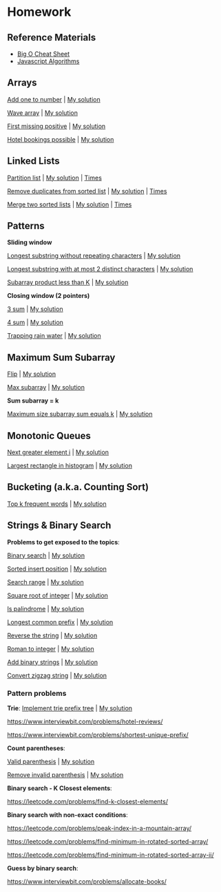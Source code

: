 
# Homework

## Reference Materials

- [Big O Cheat Sheet](https://www.bigocheatsheet.com/)
- [Javascript Algorithms](https://mgechev.github.io/javascript-algorithms/index.html)


## Arrays

[Add one to number](https://leetcode.com/problems/plus-one/) | [My solution](arrays/plus-one.js)

[Wave array](https://www.interviewbit.com/problems/wave-array/) | [My solution](arrays/wave-array.js)

[First missing positive](https://leetcode.com/problems/first-missing-positive/) | [My solution](arrays/first-missing-positive.js)

[Hotel bookings possible](https://www.interviewbit.com/problems/hotel-bookings-possible/) | [My solution](arrays/hotel-bookings-possible.js)

## Linked Lists

[Partition list](https://leetcode.com/problems/partition-list/) | [My solution](linked-list/partition-list.js) | [Times](linked-list/partition-list.jpg)

[Remove duplicates from sorted list](https://leetcode.com/problems/remove-duplicates-from-sorted-list/) | [My solution](linked-list/remove-duplicates-from-sorted-list.js) | [Times](linked-list/remove-duplicates-from-sorted-list.jpg)

[Merge two sorted lists](https://leetcode.com/problems/merge-two-sorted-lists/) | [My solution](linked-list/merge-two-sorted-lists.js) | [Times](linked-list/merge-two-sorted-lists.jpg)

## Patterns

**Sliding window**

[Longest substring without repeating characters](https://leetcode.com/problems/longest-substring-without-repeating-characters/) | [My solution](patterns/sliding-window/longest-substring-without-repeating-characters.js)

[Longest substring with at most 2 distinct characters](https://leetcode.com/problems/longest-substring-with-at-most-two-distinct-characters/) | [My solution](patterns/sliding-window/longest-substring-with-at-most-two-distinct-characters.js)

[Subarray product less than K](https://leetcode.com/problems/subarray-product-less-than-k/) | [My solution](patterns/sliding-window/subarray-product-less-than-k.js)

**Closing window (2 pointers)**

[3 sum](https://leetcode.com/problems/3sum/) | [My solution](patterns/closing-window/n-sum.js)

[4 sum](https://leetcode.com/problems/4sum/) | [My solution](patterns/closing-window/n-sum.js)

[Trapping rain water](https://leetcode.com/problems/trapping-rain-water) | [My solution](patterns/closing-window/trapping-rain-water.js)

## Maximum Sum Subarray

[Flip](https://www.interviewbit.com/problems/flip/) | [My solution](maximum-sum-subarray/flip.js)


[Max subarray](https://leetcode.com/problems/maximum-subarray/) | [My solution](maximum-sum-subarray/max-subarray.js)

**Sum subarray = k**

[Maximum size subarray sum equals k](https://leetcode.com/problems/maximum-size-subarray-sum-equals-k/) | [My solution](maximum-sum-subarray/max-subarray-length.js)

## Monotonic Queues

[Next greater element i](https://leetcode.com/problems/next-greater-element-i/) | [My solution](monotonic-queues/next-greater-element-i.js)

[Largest rectangle in histogram](https://leetcode.com/problems/largest-rectangle-in-histogram/) | [My solution](monotonic-queues/largest-rectangle-in-histogram.js)

## Bucketing (a.k.a. Counting Sort)

[Top k frequent words](https://leetcode.com/problems/top-k-frequent-words/) | [My solution](bucketing-count-sort/top-k-frequent-words.js)


## Strings & Binary Search

**Problems to get exposed to the topics**:

[Binary search](https://leetcode.com/problems/binary-search/) | [My solution](strings-and-binary-search/binary-search.js)

[Sorted insert position](https://leetcode.com/problems/search-insert-position/) | [My solution](strings-and-binary-search/sorted-insert-position.js)

[Search range](https://leetcode.com/problems/find-first-and-last-position-of-element-in-sorted-array/) | [My solution](strings-and-binary-search/search-range.js)

[Square root of integer](https://www.interviewbit.com/problems/square-root-of-integer/) | [My solution](strings-and-binary-search/square-root-of-integer.js)

[Is palindrome](https://leetcode.com/problems/valid-palindrome/) | [My solution](strings-and-binary-search/valid-palindrome.js)

[Longest common prefix](https://leetcode.com/problems/longest-common-prefix/) | [My solution](strings-and-binary-search/longest-common-prefix.js)

[Reverse the string](https://www.interviewbit.com/problems/reverse-the-string/) | [My solution](strings-and-binary-search/reverse-the-string.js)

[Roman to integer](https://leetcode.com/problems/roman-to-integer/) | [My solution](strings-and-binary-search/roman-to-integer.js)

[Add binary strings](https://leetcode.com/problems/add-binary/) | [My solution](algos/strings-and-binary-search/add-binary.js)

[Convert zigzag string](https://leetcode.com/problems/zigzag-conversion/) | [My solution](strings-and-binary-search/convert-zigzag-string.js)

### Pattern problems

**Trie**:
[Implement trie prefix tree](https://leetcode.com/problems/implement-trie-prefix-tree/) | [My solution](strings-and-binary-search/implement-trie-prefix-tree.js)

https://www.interviewbit.com/problems/hotel-reviews/

https://www.interviewbit.com/problems/shortest-unique-prefix/

**Count parentheses**:

[Valid parenthesis](https://leetcode.com/problems/valid-parentheses/) | [My solution](count-parenthesis/valid-parentheses.js)

[Remove invalid parenthesis](https://leetcode.com/problems/remove-invalid-parentheses/) | [My solution](count-parenthesis/remove-invalid-parentheses.js)


**Binary search - K Closest elements**:

https://leetcode.com/problems/find-k-closest-elements/

**Binary search with non-exact conditions**:

https://leetcode.com/problems/peak-index-in-a-mountain-array/

https://leetcode.com/problems/find-minimum-in-rotated-sorted-array/

https://leetcode.com/problems/find-minimum-in-rotated-sorted-array-ii/

**Guess by binary search**:

https://www.interviewbit.com/problems/allocate-books/


